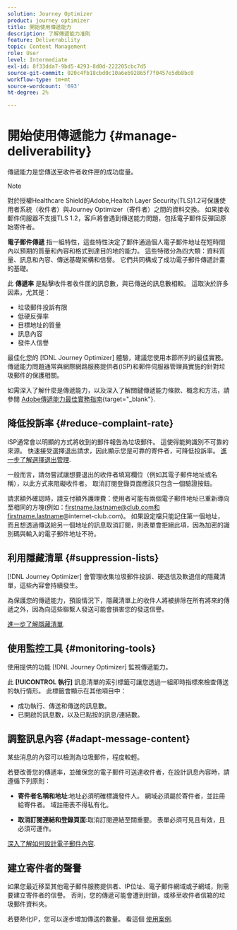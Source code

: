 ```yaml
---
solution: Journey Optimizer
product: journey optimizer
title: 開始使用傳遞能力
description: 了解傳遞能力准則
feature: Deliverability
topic: Content Management
role: User
level: Intermediate
exl-id: 8f33dda7-9bd5-4293-8d0d-222205cbc7d5
source-git-commit: 020c4fb18cbd0c10a6eb92865f7f0457e5db8bc0
workflow-type: tm+mt
source-wordcount: '693'
ht-degree: 2%

---
```


# 開始使用傳遞能力 {#manage-deliverability}

傳遞能力是您傳送至收件者收件匣的成功度量。

>[!NOTE]
>
>對於授權Healthcare Shield的Adobe,Healtch Layer Security(TLS)1.2可保護使用者系統（收件者）與Journey Optimizer（寄件者）之間的資料交換。 如果接收郵件伺服器不支援TLS 1.2，客戶將會遇到傳送能力問題，包括電子郵件反彈回原始寄件者。

**電子郵件傳遞** 指一組特性，這些特性決定了郵件通過個人電子郵件地址在短時間內以預期的質量和內容和格式到達目的地的能力。 這些特徵分為四大類：資料質量、訊息和內容、傳送基礎架構和信譽。 它們共同構成了成功電子郵件傳遞計畫的基礎。

此 **傳遞率** 是點擊收件者收件匣的訊息數，與已傳送的訊息數相較。 這取決於許多因素，尤其是：

* 垃圾郵件投訴有限
* 低硬反彈率
* 目標地址的質量
* 訊息內容
* 發件人信譽

最佳化您的 [!DNL Journey Optimizer] 體驗，建議您使用本節所列的最佳實務。 傳遞能力問題通常與網際網路服務提供者(ISP)和郵件伺服器管理員實施的針對垃圾郵件的保護相關。

如需深入了解什麼是傳遞能力，以及深入了解關鍵傳遞能力條款、概念和方法，請參閱 [Adobe傳遞能力最佳實務指南](https://experienceleague.adobe.com/docs/deliverability-learn/deliverability-best-practice-guide/introduction.html?lang=zh-Hant){target="_blank"}.

## 降低投訴率 {#reduce-complaint-rate}

ISP通常會以明顯的方式將收到的郵件報告為垃圾郵件。 這使得能夠識別不可靠的來源。 快速接受選擇退出請求，因此顯示您是可靠的寄件者，可降低投訴率。 [進一步了解選擇退出管理](../privacy/opt-out.md#opt-out-management).

一般而言，請勿嘗試讓想要退出的收件者填寫欄位（例如其電子郵件地址或名稱），以此方式來阻礙收件者。 取消訂閱登錄頁面應該只包含一個驗證按鈕。

請求額外確認時，請支付額外護理費：使用者可能有兩個電子郵件地址已重新導向至相同的方塊(例如：firstname.lastname@club.com和firstname.lastname@internet-club.com)。 如果設定檔只能記住第一個地址，而且想透過傳送給另一個地址的訊息取消訂閱，則表單會拒絕此項，因為加密的識別碼與輸入的電子郵件地址不符。

## 利用隱藏清單 {#suppression-lists}

[!DNL Journey Optimizer] 會管理收集垃圾郵件投訴、硬退信及軟退信的隱藏清單，這些內容會持續發生。

為保護您的傳遞能力，預設情況下，隱藏清單上的收件人將被排除在所有將來的傳遞之外，因為向這些聯繫人發送可能會損害您的發送信譽。

[進一步了解隱藏清單](suppression-list.md).

## 使用監控工具 {#monitoring-tools}

使用提供的功能 [!DNL Journey Optimizer] 監視傳遞能力。

此 **[!UICONTROL 執行]** 訊息清單的索引標籤可讓您透過一組即時指標來檢查傳送的執行情形。 此標籤會顯示在其他項目中：
* 成功執行、傳送和傳送的訊息數。
* 已開啟的訊息數，以及已點按的訊息/連結數。

## 調整訊息內容 {#adapt-message-content}

某些消息的內容可以檢測為垃圾郵件，程度較輕。

若要改善您的傳遞率，並確保您的電子郵件可送達收件者，在設計訊息內容時，請遵循下列原則：

* **寄件者名稱和地址**:地址必須明確標識發件人。 網域必須屬於寄件者，並註冊給寄件者。 域註冊表不得私有化。

* **取消訂閱連結和登錄頁面**:取消訂閱連結至關重要。 表單必須可見且有效，且必須可運作。

[深入了解如何設計電子郵件內容](../email/get-started-email-design.md).

## 建立寄件者的聲譽

如果您最近移至其他電子郵件服務提供者、IP位址、電子郵件網域或子網域，則需要建立寄件者的信譽。 否則，您的傳遞可能會遭到封鎖，或移至收件者信箱的垃圾郵件資料夾。

若要熱化IP，您可以逐步增加傳送的數量。 看這個 [使用案例](../building-journeys/ramp-up-deliveries-uc.md).
